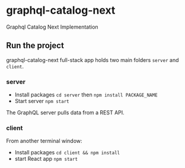 # graphql-catalog-next

Graphql Catalog Next Implementation
## Run the project

graphql-catalog-next full-stack app holds two main folders `server` and `client`.

### server

- Install packages `cd server` then `npm install PACKAGE_NAME`
- Start server `npm start`

The GraphQL server pulls data from a REST API.

### client

From another terminal window:

- Install packages `cd client && npm install`
- start React app `npm start`